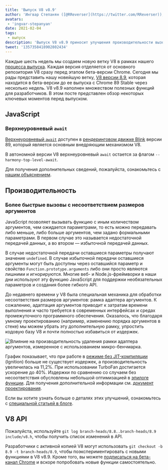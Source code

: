 ```yaml
---
title: 'Выпуск V8 v8.9'
author: 'Ингвар Степанян ([@RReverser](https://twitter.com/RReverser)), ожидает звонка'
avatars:
 - 'ingvar-stepanyan'
date: 2021-02-04
tags:
 - выпуск
description: 'Выпуск V8 v8.9 приносит улучшения производительности вызовов с несоответствием размеров аргументов.'
tweet: '1357358418902802434'
---
```

Каждые шесть недель мы создаем новую ветку V8 в рамках нашего [процесса выпуска](https://v8.dev/docs/release-process). Каждая версия отделяется от основного репозитория V8 сразу перед этапом бета-версии Chrome. Сегодня мы рады представить нашу новейшую ветку, [V8 версии 8.9](https://chromium.googlesource.com/v8/v8.git/+log/branch-heads/8.9), которая находится в бета-версии до ее выпуска с Chrome 89 Stable через несколько недель. V8 v8.9 наполнен множеством полезных функций для разработчиков. В этом посте представлен обзор некоторых ключевых моментов перед выпуском.

<!--truncate-->
## JavaScript

### Верхнеуровневый `await`

[Верхнеуровневый `await`](https://v8.dev/features/top-level-await) доступен в [рендеринговом движке Blink](https://www.chromium.org/blink) версии 89, который является основным внедряющим механизмом V8.

В автономной версии V8 верхнеуровневый `await` остается за флагом `--harmony-top-level-await`.

Для получения дополнительных сведений, пожалуйста, ознакомьтесь с [нашим объяснением](https://v8.dev/features/top-level-await).

## Производительность

### Более быстрые вызовы с несоответствием размеров аргументов

JavaScript позволяет вызывать функцию с иным количеством аргументов, чем ожидается параметрами, то есть можно передавать либо меньше, либо больше аргументов, чем задано формальными параметрами. В первом случае это называется недостаточной передачей данных, а во втором — избыточной передачей данных.

В случае недостаточной передачи оставшиеся параметры получают значение `undefined`. В случае избыточной передачи оставшиеся аргументы могут быть доступны через оставшийся параметр и свойство `Function.prototype.arguments` либо они просто являются лишними и игнорируются. Многие веб- и Node.js-фреймворки в наши дни используют эту функцию JavaScript для поддержки необязательных параметров и создания более гибкого API.

До недавнего времени у V8 была специальная механика для обработки несоответствия размеров аргументов: рамка адаптера аргументов. К сожалению, адаптация аргументов приводит к затратам времени выполнения и часто требуется в современных интерфейсах и средах промежуточного программного обеспечения. Оказалось, что благодаря умному проектированию (например, изменению порядка аргументов в стеке) мы можем убрать эту дополнительную рамку, упростить кодовую базу V8 и почти полностью избавиться от издержек.

![Влияние на производительность удаления рамки адаптера аргументов, измеренное с использованием микро-бенчмарка.](/_img/v8-release-89/perf.svg)

График показывает, что при работе в [режиме без JIT-компиляции](https://v8.dev/blog/jitless) (Ignition) больше не существует издержек, а производительность увеличилась на 11,2%. При использовании TurboFan достигается ускорение до 40%. Издержки по сравнению со случаем без несоответствия обусловлены небольшой оптимизацией в [эпилоге функции](https://source.chromium.org/chromium/chromium/src/+/master:v8/src/compiler/backend/x64/code-generator-x64.cc;l=4905;drc=5056f555010448570f7722708aafa4e55e1ad052). Для получения дополнительной информации см. [документ проектирования](https://docs.google.com/document/d/15SQV4xOhD3K0omGJKM-Nn8QEaskH7Ir1VYJb9_5SjuM/edit).

Если вы хотите узнать больше о деталях этих улучшений, ознакомьтесь с [специальной статьей в блоге](https://v8.dev/blog/adaptor-frame).

## V8 API

Пожалуйста, используйте `git log branch-heads/8.8..branch-heads/8.9 include/v8.h`, чтобы получить список изменений в API.

Разработчики с активной копией V8 могут использовать `git checkout -b 8.9 -t branch-heads/8.9`, чтобы поэкспериментировать с новыми функциями в V8 v8.9. Кроме того, вы можете [подписаться на бета-канал Chrome](https://www.google.com/chrome/browser/beta.html) и вскоре попробовать новые функции самостоятельно.
